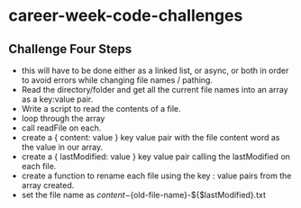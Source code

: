 # career-week-code-challenges

## Challenge Four Steps
- this will have to be done either as a linked list, or async, or both in order to avoid errors while changing file names / pathing. 
- Read the directory/folder and get all the current file names into an array as a key:value pair.
- Write a script to read the contents of a file.
- loop through the array
- call readFile on each.
- create a { content: value } key value pair with the file content word as the value in our array.
- create a { lastModified: value } key value pair calling the lastModified on each file.
- create a function to rename each file using the key : value pairs from the array created.
- set the file name as ${content}-${old-file-name}-${$lastModified}.txt

